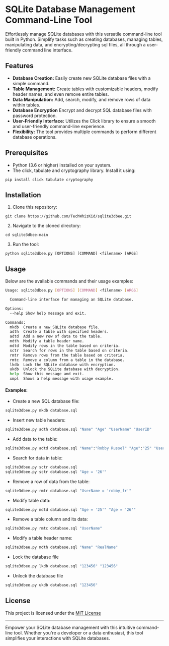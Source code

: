 # SQLite Database Management Command-Line Tool

Effortlessly manage SQLite databases with this versatile command-line tool built in Python. Simplify tasks such as creating databases, managing tables, manipulating data, and encrypting/decrypting sql files, all through a user-friendly command line interface.

## Features

- **Database Creation:** Easily create new SQLite database files with a simple command.
- **Table Management:** Create tables with customizable headers, modify header names, and even remove entire tables.
- **Data Manipulation:** Add, search, modify, and remove rows of data within tables.
- **Database Encryption** Encrypt and decrypt SQL database files with password protection.
- **User-Friendly Interface:** Utilizes the Click library to ensure a smooth and user-friendly command-line experience.
- **Flexibility:** The tool provides multiple commands to perform different database operations.

## Prerequisites

- Python (3.6 or higher) installed on your system.
- The click, tabulate and cryptography library. Install it using:

```batch
pip install click tabulate cryptography
```

## Installation

1. Clone this repository:

```batch
git clone https://github.com/TechWhizKid/sqlite3dbee.git
```

2. Navigate to the cloned directory:

```batch
cd sqlite3dbee-main
```

3. Run the tool:

```batch
python sqlite3dbee.py [OPTIONS] [COMMAND] <filename> [ARGS]
```

## Usage

Below are the available commands and their usage examples:

```bash
Usage: sqlite3dbee.py [OPTIONS] [COMMAND] <filename> [ARGS]

  Command-line interface for managing an SQLite database.

Options:
  --help Show help message and exit.

Commands:
  mkdb  Create a new SQLite database file.
  adth  Create a table with specified headers.
  adtd  Add a new row of data to the table.
  mdth  Modify a table header name.
  mdtd  Modify rows in the table based on criteria.
  sctr  Search for rows in the table based on criteria.
  rmtr  Remove rows from the table based on criteria.
  rmtc  Remove a column from a table in the database.
  lkdb  Lock the SQLite database with encryption.
  ukdb  Unlock the SQLite database with decryption.
  help  Show this message and exit.
  xmpl  Shows a help message with usage example.
```

#### Examples:

- Create a new SQL database file:

```bash
sqlite3dbee.py mkdb database.sql
```

- Insert new table headers:

```bash
sqlite3dbee.py adth database.sql "Name" "Age" "UserName" "UserID"
```

- Add data to the table:

```bash
sqlite3dbee.py adtd database.sql "Name":"Robby Russel" "Age":"25" "UserName":"robby_fr" "UserID":"1029384756"
```

- Search for data in table:

```bash
sqlite3dbee.py sctr database.sql
sqlite3dbee.py sctr database.sql "Age = '26'"
```

- Remove a row of data from the table:

```bash
sqlite3dbee.py rmtr database.sql "UserName = 'robby_fr'"
```

- Modify table data:

```bash
sqlite3dbee.py mdtd database.sql "Age = '25'" "Age = '26'"
```

- Remove a table column and its data:

```bash
sqlite3dbee.py rmtc database.sql "UserName"
```

- Modify a table header name:

```bash
sqlite3dbee.py mdth database.sql "Name" "RealName"
```

- Lock the database file

```bash
sqlite3dbee.py lkdb database.sql "123456" "123456"
```

- Unlock the database file

```bash
sqlite3dbee.py ukdb database.sql "123456"
```

## License

This project is licensed under the [MIT License](https://github.com/TechWhizKid/sqlite3dbee/blob/main/LICENSE)

---

Empower your SQLite database management with this intuitive command-line tool. Whether you're a developer or a data enthusiast, this tool simplifies your interactions with SQLite databases.
